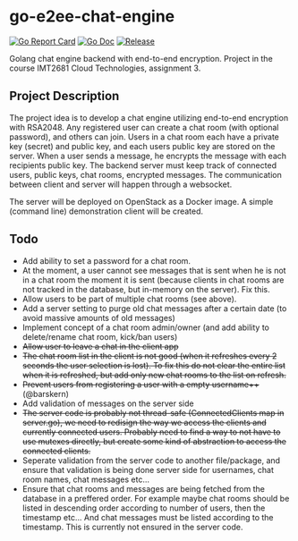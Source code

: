 # go-e2ee-chat-engine

[![Go Report Card](https://goreportcard.com/badge/github.com/haakonleg/go-e2ee-chat-engine)](https://goreportcard.com/report/github.com/haakonleg/go-e2ee-chat-engine)
[![Go Doc](https://img.shields.io/badge/godoc-reference-blue.svg)](http://godoc.org/github.com/haakonleg/go-e2ee-chat-engine)
[![Release](https://img.shields.io/github/release/haakonleg/go-e2ee-chat-engine.svg)](https://github.com/haakonleg/go-e2ee-chat-engine/releases/latest)

Golang chat engine backend with end-to-end encryption.
Project in the course IMT2681 Cloud Technologies, assignment 3.

## Project Description

The project idea is to develop a chat engine utilizing end-to-end encryption with RSA2048. Any registered user can create a chat room (with optional password), and others can join. Users in a chat room each have a private key (secret) and public key, and each users public key are stored on the server. When a user sends a message, he encrypts the message with each recipients public key. The backend server must keep track of connected users, public keys, chat rooms, encrypted messages. The communication between client and server will happen through a websocket.

The server will be deployed on OpenStack as a Docker image. A simple (command line) demonstration client will be created.

## Todo

- Add ability to set a password for a chat room.
- At the moment, a user cannot see messages that is sent when he is not in a chat room the moment it is sent (because clients in chat rooms are not tracked in the database, but in-memory on the server). Fix this.
- Allow users to be part of multiple chat rooms (see above).
- Add a server setting to purge old chat messages after a certain date (to avoid massive amounts of old messages)
- Implement concept of a chat room admin/owner (and add ability to delete/rename chat room, kick/ban users)
- ~~Allow user to leave a chat in the client app~~
- ~~The chat room list in the client is not good (when it refreshes every 2 seconds the user selection is lost). To fix this do not clear the entire list when it is refreshed, but add only new chat rooms to the list on refresh.~~
- ~~Prevent users from registering a user with a empty username++~~ (@barskern)
- Add validation of messages on the server side
- ~~The server code is probably not thread-safe (ConnectedClients map in server.go), we need to redisign the way we access the clients and currently connected users. Probably need to find a way to not have to use mutexes directly, but create some kind of abstraction to access the connected clients.~~
- Seperate validation from the server code to another file/package, and ensure that validation is being done server side for usernames, chat room names, chat messages etc...
- Ensure that chat rooms and messages are being fetched from the database in a preffered order. For example maybe chat rooms should be listed in descending order according to number of users, then the timestamp etc... And chat messages must be listed according to the timestamp. This is currently not ensured in the server code.
